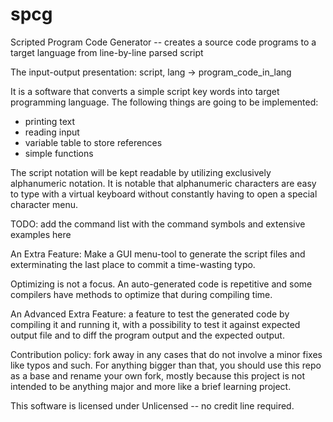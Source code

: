 # spcg
Scripted Program Code Generator -- creates a source code programs to a target language from line-by-line parsed script

The input-output presentation: script, lang -> program_code_in_lang

It is a software that converts a simple script key words into target programming language. The following things are going
to be implemented:

* printing text
* reading input
* variable table to store references
* simple functions

The script notation will be kept readable by utilizing exclusively alphanumeric notation. It is notable that alphanumeric
characters are easy to type with a virtual keyboard without constantly having to open a special character menu.
 
TODO: add the command list with the command symbols and extensive examples here

An Extra Feature: Make a GUI menu-tool to generate the script files and exterminating the last place to commit a time-wasting typo.

Optimizing is not a focus. An auto-generated code is repetitive and some compilers have methods to optimize that during
compiling time.
 
An Advanced Extra Feature: a feature to test the generated code by compiling it and running it, with a possibility to test it against expected output file and to diff the program output and the expected output.

Contribution policy: fork away in any cases that do not involve a minor fixes like typos and such. For anything bigger than that, you should use this repo as a base and rename your own fork, mostly because this project is not intended to be anything major and more like a brief learning project.

This software is licensed under Unlicensed -- no credit line required.

